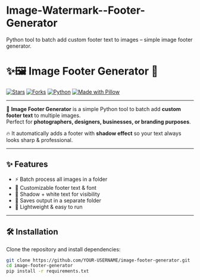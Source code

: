 # Image-Watermark--Footer-Generator
Python tool to batch add custom footer text to images – simple image footer generator.

# ✨🖼️ Image Footer Generator 🚀

[![Stars](https://img.shields.io/github/stars/YOUR-USERNAME/YOUR-REPO-NAME?style=for-the-badge&logo=github&color=yellow)](https://github.com/YOUR-USERNAME/YOUR-REPO-NAME/stargazers)
[![Forks](https://img.shields.io/github/forks/YOUR-USERNAME/YOUR-REPO-NAME?style=for-the-badge&logo=github&color=orange)](https://github.com/YOUR-USERNAME/YOUR-REPO-NAME/fork)
[![Python](https://img.shields.io/badge/Python-3.8+-blue?style=for-the-badge&logo=python)](https://www.python.org/)
[![Made with Pillow](https://img.shields.io/badge/Made%20with-Pillow-pink?style=for-the-badge&logo=python)](https://python-pillow.org/)

---

🎉 **Image Footer Generator** is a simple Python tool to batch add **custom footer text** to multiple images.  
Perfect for **photographers, designers, businesses, or branding purposes**.  

🔥 It automatically adds a footer with **shadow effect** so your text always looks sharp & professional.  

---

## ✨ Features
- ⚡ Batch process all images in a folder  
- 📝 Customizable footer text & font  
- 🌈 Shadow + white text for visibility  
- 💾 Saves output in a separate folder  
- 🎯 Lightweight & easy to run  




---

## 🛠️ Installation
Clone the repository and install dependencies:

```bash
git clone https://github.com/YOUR-USERNAME/image-footer-generator.git
cd image-footer-generator
pip install -r requirements.txt

